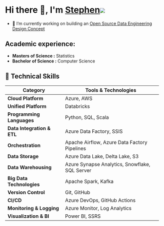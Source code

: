 # Hi there 👋, I'm [Stephen](https://github.com/Stephen-Data-Engineer-Public/Stephen-Data-Engineer-Public)![](https://via.placeholder.com/15/008000/000000?text=+) 
- 🔭 I’m currently working on building an [Open Source Data Engineering Design Concept](https://github.com/RESGAD-TECH-UK)
## Academic experience:
- **Masters of Science :** Statistics
- **Bachelor of Science :** Computer Science
## 💼 Technical Skills

| Category                  | Tools & Technologies                                              |
|---------------------------|--------------------------------------------------------------------|
| **Cloud Platform**        | Azure, AWS                                                         |
| **Unified Platform**      | Databricks                                                        |
| **Programming Languages** | Python, SQL, Scala                                                |
| **Data Integration & ETL**| Azure Data Factory, SSIS                                          |
| **Orchestration**         | Apache Airflow, Azure Data Factory Pipelines                      |
| **Data Storage**          | Azure Data Lake, Delta Lake, S3                                   |
| **Data Warehousing**      | Azure Synapse Analytics, Snowflake, SQL Server                    |
| **Big Data Technologies** | Apache Spark, Kafka                                               |
| **Version Control**       | Git, GitHub                                                       |
| **CI/CD**                 | Azure DevOps, GitHub Actions                                      |
| **Monitoring & Logging**  | Azure Monitor, Log Analytics                                      |
| **Visualization & BI**    | Power BI, SSRS                                                    |


<!--
**Stephen-Data-Engineer-Public/Stephen-Data-Engineer-Public** is a ✨ _special_ ✨ repository because its `README.md` (this file) appears on your GitHub profile.

Here are some ideas to get you started:

- 🔭 I’m currently working on ...
- 🌱 I’m currently learning ...
- 👯 I’m looking to collaborate on ...
- 🤔 I’m looking for help with ...
- 💬 Ask me about ...
- 📫 How to reach me: ...
- 😄 Pronouns: ...
- ⚡ Fun fact: ...
-->
